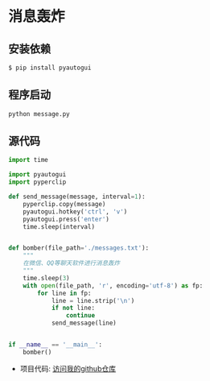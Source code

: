 # 消息轰炸

## 安装依赖

```bash
$ pip install pyautogui
```


## 程序启动

```python
python message.py
```

## 源代码

```python
import time

import pyautogui
import pyperclip

def send_message(message, interval=1):
    pyperclip.copy(message)
    pyautogui.hotkey('ctrl', 'v')
    pyautogui.press('enter')
    time.sleep(interval)


def bomber(file_path='./messages.txt'):
    """
    在微信、QQ等聊天软件进行消息轰炸
    """
    time.sleep(3)
    with open(file_path, 'r', encoding='utf-8') as fp:
        for line in fp:
            line = line.strip('\n')
            if not line:
                continue
            send_message(line)


if __name__ == '__main__':
    bomber()
```

- 项目代码: [访问我的github仓库](https://github.com/ZhouYu2156/Practical-Project)
